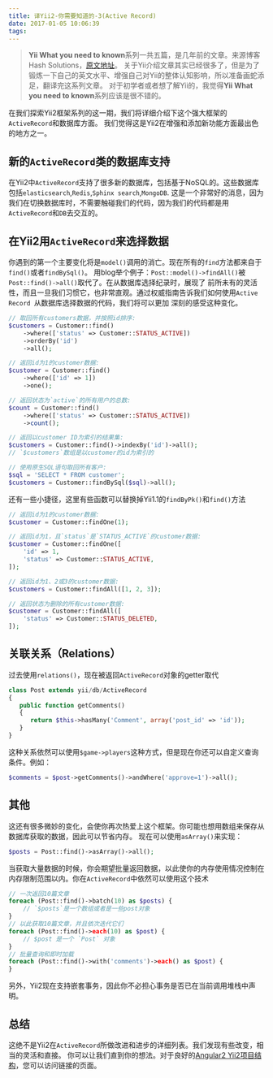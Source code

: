 ```yaml
---
title: 译Yii2-你需要知道的-3(Active Record)
date: 2017-01-05 10:06:39
tags:
---
```


>**Yii What you need to known**系列一共五篇，是几年前的文章。来源博客Hash Solutions，[原文地址](http://blog.hashsolutions.in/technology/yii2-need-know-part-iii-activerecord/)。
  关于Yii介绍文章其实已经很多了，但是为了锻炼一下自己的英文水平、增强自己对Yii的整体认知影响，所以准备画蛇添足，翻译完这系列文章。
  对于初学者或者想了解Yii的，我觉得**Yii What you need to known**系列应该是很不错的。


在我们探索Yii2框架系列的这一期，我们将详细介绍下这个强大框架的`ActiveRecord`和数据库方面。
我们觉得这是Yii2在增强和添加新功能方面最出色的地方之一。

## 新的`ActiveRecord`类的数据库支持

在Yii2中`ActiveRecord`支持了很多新的数据库，包括基于NoSQL的。这些数据库包括`elasticsearch`,`Redis`,`Sphinx search`,`MongoDB`.
这是一个非常好的消息，因为我们在切换数据库时，不需要触碰我们的代码，因为我们的代码都是用`ActiveRecord`和`DB`去交互的。


## 在Yii2用`ActiveRecord`来选择数据

你遇到的第一个主要变化将是`model()`调用的消亡。现在所有的`find`方法都来自于`find()`或者`findBySql()`。
用blog举个例子：`Post::model()->findAll()`被`Post::find()->all()`取代了。在从数据库选择纪录时，展现了
前所未有的灵活性，而且一旦我们习惯它，也非常直观。通过权威指南告诉我们如何使用`Active Record `从数据库选择数据的代码，我们将可以更加
深刻的感受这种变化。

```PHP
// 取回所有customers数据，并按照id排序:
$customers = Customer::find()
    ->where(['status' => Customer::STATUS_ACTIVE])
    ->orderBy('id')
    ->all();

// 返回id为1的customer数据:
$customer = Customer::find()
    ->where(['id' => 1])
    ->one();

// 返回状态为`active`的所有用户的总数:
$count = Customer::find()
    ->where(['status' => Customer::STATUS_ACTIVE])
    ->count();

// 返回以customer ID为索引的结果集:
$customers = Customer::find()->indexBy('id')->all();
// `$customers`数组是以customer的id为索引的

// 使用原生SQL语句取回所有客户:
$sql = 'SELECT * FROM customer';
$customers = Customer::findBySql($sql)->all();
```

还有一些小捷径，这里有些函数可以替换掉Yii1.1的`findByPk()`和`find()`方法

```PHP
// 返回id为1的customer数据:
$customer = Customer::findOne(1);

// 返回id为1，且`status`是`STATUS_ACTIVE`的customer数据:
$customer = Customer::findOne([
    'id' => 1,
    'status' => Customer::STATUS_ACTIVE,
]);

// 返回id为1、2或3的customer数据:
$customers = Customer::findAll([1, 2, 3]);

// 返回状态为删除的所有customer数据:
$customer = Customer::findAll([
    'status' => Customer::STATUS_DELETED,
]);
```

## 关联关系（Relations）

过去使用`relations()`，现在被返回`ActiveRecord`对象的getter取代

```PHP
class Post extends yii/db/ActiveRecord
{
   public function getComments()
   {
      return $this->hasMany('Comment', array('post_id' => 'id'));
   }
}
```

这种关系依然可以使用`$game->players`这种方式，但是现在你还可以自定义查询条件。例如：

```PHP
$comments = $post->getComments()->andWhere('approve=1')->all();
```

## 其他

这还有很多微妙的变化，会使你再次热爱上这个框架。你可能也想用数组来保存从数据库获取的数据，因此可以节省内存。
现在可以使用`asArray()`来实现：

```PHP
$posts = Post::find()->asArray()->all();
```

当获取大量数据的时候，你会期望批量返回数据，以此使你的内存使用情况控制在内存限制范围以内。你在`ActiveRecord`中依然可以使用这个技术

```PHP
// 一次返回10篇文章
foreach (Post::find()->batch(10) as $posts) {
    // `$posts`是一个数组或者是一些post对象
}
// 以此获取10篇文章，并且依次迭代它们
foreach (Post::find()->each(10) as $post) {
    // $post 是一个 `Post` 对象
}
// 批量查询和即时加载
foreach (Post::find()->with('comments')->each() as $post) {
}
```

另外，Yii2现在支持嵌套事务，因此你不必担心事务是否已在当前调用堆栈中声明。

## 总结

这绝不是Yii2在`ActiveRecord`所做改进和进步的详细列表。我们发现有些改变，相当的灵活和直接。
你可以让我们直到你的想法。对于良好的[Angular2 Yii2项目结构](http://digitalreveries.in/2016/12/angular2-yii2-project-structure/)，您可以访问链接的页面。
